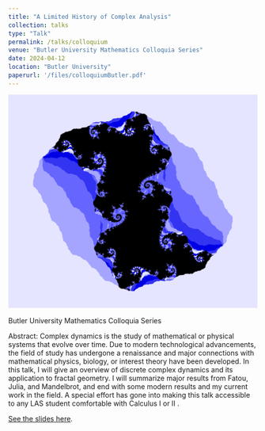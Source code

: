 ```yaml
---
title: "A Limited History of Complex Analysis"
collection: talks
type: "Talk"
permalink: /talks/colloquium
venue: "Butler University Mathematics Colloquia Series"
date: 2024-04-12
location: "Butler University"
paperurl: '/files/colloquiumButler.pdf'
---
```


![Julia's Serpent](/images/juliaSerpent.png)


Butler University Mathematics Colloquia Series

Abstract: Complex dynamics is the study of mathematical or physical systems that evolve
over time. Due to modern technological advancements, the field of study has undergone
a renaissance and major connections with mathematical physics, biology, or interest
theory have been developed. In this talk, I will give an overview of discrete complex
dynamics and its application to fractal geometry. I will summarize major results from
Fatou, Julia, and Mandelbrot, and end with some modern results and my current work
in the field. A special effort has gone into making this talk accessible to any LAS
student comfortable with Calculus I or II .


[See the slides here](/files/jmm2024-Julia.pdf).
